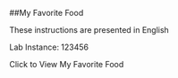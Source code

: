 ##My Favorite Food

These instructions are presented in English

Lab Instance: 123456

Click to View My Favorite Food
